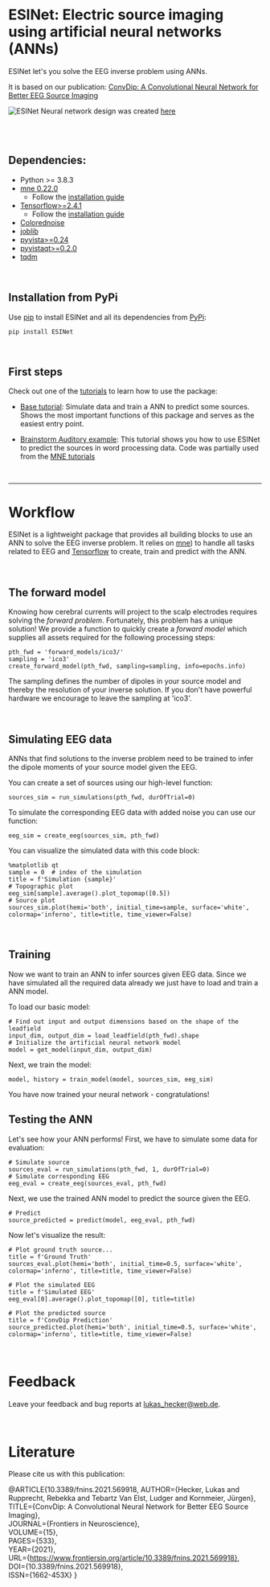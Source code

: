 # ESINet: Electric source imaging using artificial neural networks (ANNs)

ESINet let's you solve the EEG inverse problem using ANNs. 

It is based on our publication: [ConvDip: A Convolutional Neural Network for Better EEG Source Imaging](https://www.frontiersin.org/articles/10.3389/fnins.2021.569918/full)

![ESINet](/assets/ESINet.png)
Neural network design was created [here](http://alexlenail.me/NN-SVG/index.html)

<br/><br/>

## Dependencies:
* Python >= 3.8.3
* [mne 0.22.0](https://mne.tools/stable/index.html)
  * Follow the [installation guide](https://mne.tools/stable/install/mne_python.html#installing-mne-python-and-its-dependencies)
* [Tensorflow>=2.4.1](https://www.tensorflow.org/)
  * Follow the [installation guide](https://www.tensorflow.org/install)
* [Colorednoise](https://github.com/felixpatzelt/colorednoise)
* [joblib](https://joblib.readthedocs.io/en/latest/#)
* [pyvista>=0.24](https://docs.pyvista.org/)
* [pyvistaqt>=0.2.0](https://qtdocs.pyvista.org/)
* [tqdm](https://github.com/tqdm/tqdm)

<br/>

## Installation from PyPi
Use [pip](https://pip.pypa.io/en/stable/) to install ESINet and all its
dependencies from [PyPi](https://pypi.org/):

```
pip install ESINet
```

<br/>

## First steps

Check out one of the [tutorials](tutorials/) to learn how to use the package:

* [Base tutorial](tutorials/tutorial.ipynb): Simulate data and train a ANN to predict some sources. Shows the most important functions of this package and serves as the easiest entry point.
  
* [Brainstorm Auditory example](tutorials/brainstorm_auditory_example.ipynb): This tutorial shows you how to use ESINet to predict the sources in word processing data. Code was partially used from the [MNE tutorials](https://mne.tools/stable/auto_tutorials/sample-datasets/plot_brainstorm_auditory.html?highlight=brainstorm)
 
<br/>

---
# Workflow
ESINet is a lightweight package that provides all building blocks to use an ANN
to solve the EEG inverse problem. It relies on
[mne](https://mne.tools/stable/index.html)) to handle all tasks
related to EEG and [Tensorflow](https://www.tensorflow.org/) to create, train
and predict with the ANN.

<br/>

## The forward model
Knowing how cerebral currents will project to the scalp electrodes requires solving the *forward problem*. Fortunately, this problem has a unique solution! We provide a function to quickly create a *forward model* which supplies all assets required for the following processing steps:

```
pth_fwd = 'forward_models/ico3/'
sampling = 'ico3'
create_forward_model(pth_fwd, sampling=sampling, info=epochs.info)
```
The sampling defines the number of dipoles in your source model and thereby the resolution of your inverse solution. If you don't have powerful hardware we encourage to leave the sampling at 'ico3'.

<br/>

## Simulating EEG data
ANNs that find solutions to the inverse problem need to be trained to infer the dipole moments of your source model given the EEG.

You can create a set of sources using our high-level function:
```
sources_sim = run_simulations(pth_fwd, durOfTrial=0)
```

To simulate the corresponding EEG data with added noise you can use our function:
```
eeg_sim = create_eeg(sources_sim, pth_fwd)
```

You can visualize the simulated data with this code block:
```
%matplotlib qt
sample = 0  # index of the simulation
title = f'Simulation {sample}'
# Topographic plot
eeg_sim[sample].average().plot_topomap([0.5])
# Source plot
sources_sim.plot(hemi='both', initial_time=sample, surface='white', colormap='inferno', title=title, time_viewer=False)
```

<br/>

## Training
Now we want to train an ANN to infer sources given EEG data. Since we have simulated all the required data already we just have to load and train a ANN model.

To load our basic model:

```
# Find out input and output dimensions based on the shape of the leadfield 
input_dim, output_dim = load_leadfield(pth_fwd).shape
# Initialize the artificial neural network model
model = get_model(input_dim, output_dim)
```
Next, we train the model:
```
model, history = train_model(model, sources_sim, eeg_sim)
```

You have now trained your neural network - congratulations!

## Testing the ANN
Let's see how your ANN performs!
First, we have to simulate some data for evaluation:
```
# Simulate source
sources_eval = run_simulations(pth_fwd, 1, durOfTrial=0)
# Simulate corresponding EEG
eeg_eval = create_eeg(sources_eval, pth_fwd)
```
Next, we use the trained ANN model to predict the source given the EEG.

```
# Predict
source_predicted = predict(model, eeg_eval, pth_fwd)
```

Now let's visualize the result:
```
# Plot ground truth source...
title = f'Ground Truth'
sources_eval.plot(hemi='both', initial_time=0.5, surface='white', colormap='inferno', title=title, time_viewer=False)

# Plot the simulated EEG
title = f'Simulated EEG'
eeg_eval[0].average().plot_topomap([0], title=title)

# Plot the predicted source
title = f'ConvDip Prediction'
source_predicted.plot(hemi='both', initial_time=0.5, surface='white', colormap='inferno', title=title, time_viewer=False)

```

<br/>

# Feedback
Leave your feedback and bug reports at lukas_hecker@web.de.

<br/>

# Literature
Please cite us with this publication:

@ARTICLE{10.3389/fnins.2021.569918,
AUTHOR={Hecker, Lukas and Rupprecht, Rebekka and Tebartz Van Elst, Ludger and Kornmeier, Jürgen},   
TITLE={ConvDip: A Convolutional Neural Network for Better EEG Source Imaging},      
JOURNAL={Frontiers in Neuroscience},      
VOLUME={15},      
PAGES={533},     
YEAR={2021},      
URL={https://www.frontiersin.org/article/10.3389/fnins.2021.569918},       
DOI={10.3389/fnins.2021.569918},      
ISSN={1662-453X}
}
